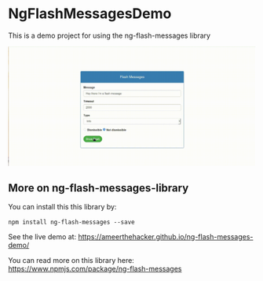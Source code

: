 # NgFlashMessagesDemo

This is a demo project for using the ng-flash-messages library

![Demo GIF](./src/assets/images/demo.gif)

## More on ng-flash-messages-library

You can install this this library by:

```
npm install ng-flash-messages --save
```

See the live demo at:
https://ameerthehacker.github.io/ng-flash-messages-demo/

You can read more on this library here: https://www.npmjs.com/package/ng-flash-messages
